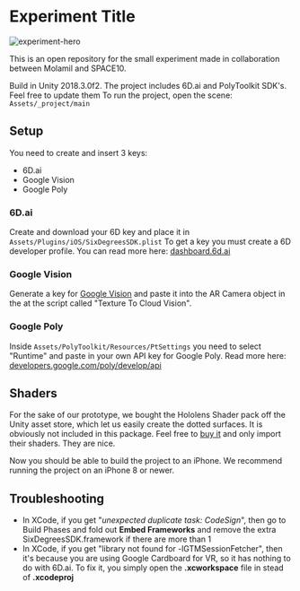 # Experiment Title

![experiment-hero](https://space10.io/content/uploads/2019/04/molamil-16-9-no-ui.png)

This is an open repository for the small experiment made in collaboration between Molamil and SPACE10.

Build in Unity 2018.3.0f2.
The project includes 6D.ai and PolyToolkit SDK's. Feel free to update them
To run the project, open the scene: `Assets/_project/main`

## Setup

You need to create and insert 3 keys:
- 6D.ai
- Google Vision
- Google Poly

### 6D.ai

Create and download your 6D key and place it in `Assets/Plugins/iOS/SixDegreesSDK.plist` To get a key you must create a 6D developer profile. You can read more here: [dashboard.6d.ai](https://dashboard.6d.ai/user/dashboard/?view=home)

### Google Vision

Generate a key for [Google Vision](https://cloud.google.com/vision/) and paste it into the AR Camera object in the  at the script called "Texture To Cloud Vision".

### Google Poly

Inside `Assets/PolyToolkit/Resources/PtSettings` you need to select "Runtime" and paste in your own API key for Google Poly. Read more here: [developers.google.com/poly/develop/api](https://developers.google.com/poly/develop/api)

## Shaders

For the sake of our prototype, we bought the Hololens Shader pack off the Unity asset store, which let us easily create the dotted surfaces. It is obviously not included in this package. Feel free to [buy it](https://assetstore.unity.com/packages/vfx/shaders/hololens-shader-pack-89989) and only import their shaders. They are nice.

Now you should be able to build the project to an iPhone. We recommend running the project on an iPhone 8 or newer.

## Troubleshooting

- In XCode, if you get "*unexpected duplicate task: CodeSign*", then go to Build Phases and fold out **Embed Frameworks** and remove the extra SixDegreesSDK.framework if there are more than 1
- In XCode, if you get "library not found for -lGTMSessionFetcher", then it's because you are using Google Cardboard for VR, so it has nothing to do with 6D.ai. To fix it, you simply open the **.xcworkspace** file in stead of **.xcodeproj**
